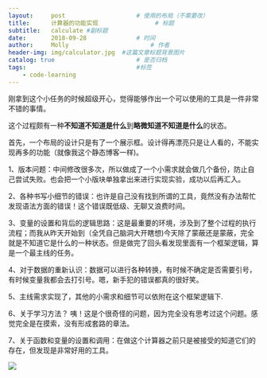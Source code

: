 ```yaml
---
layout:     post   				    # 使用的布局（不需要改）
title:      计算器的功能实现 				# 标题
subtitle:   calculate #副标题
date:       2018-09-28 				# 时间
author:     Molly 						# 作者
header-img: img/calculator.jpg 	#这篇文章标题背景图片
catalog: true 						# 是否归档
tags:								#标签
    - code-learning
---
```

刚拿到这个小任务的时候超级开心，觉得能够作出一个可以使用的工具是一件非常不错的事情。



这个过程颇有一种**不知道不知道是什么**到**略微知道不知道是什么**的状态。




首先，一个布局的设计只是有了一个展示框。设计得再漂亮只是让人看的，不能实现再多的功能（就像我这个静态博客一样)。



1、版本问题：中间修改很多次，所以做成了一个小需求就会做几个备份，防止自己尝试失败。也会把一个小版块单独拿出来进行实现实验，成功以后再汇入。



2、各种书写小细节的错误：也许是自己没有找到所谓的工具，竟然没有办法帮忙发现语法方面的错误！这个错误既低级、无聊又浪费时间。




3、变量的设置和背后的逻辑思路：这是最重要的环境，涉及到了整个过程的执行流程；而我从昨天开始到（全凭自己脑洞大开瞎想)今天除了蒙蔽还是蒙蔽，完全就是不知道它是什么的一种状态。但是做完了回头看发现里面有一个框架逻辑，算是一个最主线的任务。




4、对于数据的重新认识：数据可以进行各种转换，有时候不确定是否需要引号，有时候变量我都会去打引号。嗯，新手犯的错误都真的很好笑。




5、主线需求实现了，其他的小需求和细节可以依附在这个框架逻辑下.




6、关于学习方法？
咦！这是个很奇怪的问题，因为完全没有思考过这个问题。感觉完全是在摸索，没有形成套路的章法。




7、关于函数和变量的设置和调用：在做这个计算器之前只是被接受的知道它们的存在，但发现是非常好用的工具。



![](https://i.loli.net/2018/09/28/5bad1c8b99010.png)
